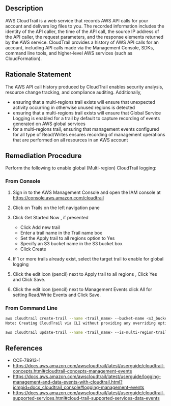 ## Description

AWS CloudTrail is a web service that records AWS API calls for your account and delivers log files to you. The recorded information includes the identity of the API caller, the time of the API call, the source IP address of the API caller, the request parameters, and the response elements returned by the AWS service. CloudTrail provides a history of AWS API calls for an account, including API calls made via the Management Console, SDKs, command line tools, and higher-level AWS services (such as CloudFormation).

## Rationale Statement

The AWS API call history produced by CloudTrail enables security analysis, resource change tracking, and compliance auditing. Additionally,

- ensuring that a multi-regions trail exists will ensure that unexpected activity occurring in otherwise unused regions is detected
- ensuring that a multi-regions trail exists will ensure that Global Service Logging is enabled for a trail by default to capture recording of events generated on AWS global services
- for a multi-regions trail, ensuring that management events configured for all type of Read/Writes ensures recording of management operations that are performed on all resources in an AWS account

## Remediation Procedure

Perform the following to enable global (Multi-region) CloudTrail logging:

### From Console

1. Sign in to the AWS Management Console and open the IAM console at
   https://console.aws.amazon.com/cloudtrail
2. Click on Trails on the left navigation pane
3. Click Get Started Now , if presented

   - Click Add new trail
   - Enter a trail name in the Trail name box
   - Set the Apply trail to all regions option to Yes
   - Specify an S3 bucket name in the S3 bucket box
   - Click Create

4. If 1 or more trails already exist, select the target trail to enable for global logging
5. Click the edit icon (pencil) next to Apply trail to all regions , Click Yes and
   Click Save.
6. Click the edit icon (pencil) next to Management Events click All for setting
   Read/Write Events and Click Save.

### From Command Line

```bash
aws cloudtrail create-trail --name <trail_name> --bucket-name <s3_bucket_for_cloudtrail> --is-multi-region-trail
Note: Creating CloudTrail via CLI without providing any overriding options configures Management Events to 'set' All 'type' of Read/Writes by default

aws cloudtrail update-trail --name <trail_name> --is-multi-region-trail
```

## References

- CCE-78913-1
- https://docs.aws.amazon.com/awscloudtrail/latest/userguide/cloudtrail-concepts.html#cloudtrail-concepts-management-events
- https://docs.aws.amazon.com/awscloudtrail/latest/userguide/logging-management-and-data-events-with-cloudtrail.html?icmpid=docs_cloudtrail_console#logging-management-events
- https://docs.aws.amazon.com/awscloudtrail/latest/userguide/cloudtrail-supported-services.html#cloud-trail-supported-services-data-events
